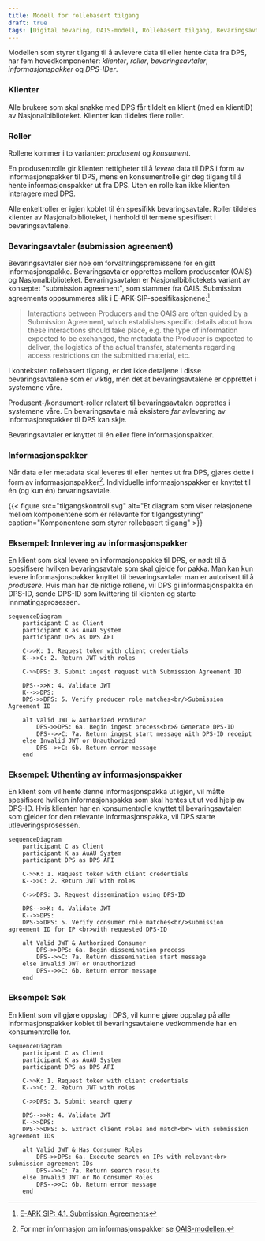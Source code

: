 ```yaml
---
title: Modell for rollebasert tilgang
draft: true
tags: [Digital bevaring, OAIS-modell, Rollebasert tilgang, Bevaringsavtaler, Informasjonspakker, Autorisasjonssystemer, Tilgangsstyring, Digitale arkiv]
---
```


Modellen som styrer tilgang til å avlevere data til eller hente data fra DPS, har fem hovedkomponenter: *klienter*, *roller*, *bevaringsavtaler*, *informasjonspakker* og *DPS-IDer*.

### Klienter
Alle brukere som skal snakke med DPS får tildelt en klient (med en klientID) av Nasjonalbiblioteket.
Klienter kan tildeles flere roller.

### Roller
Rollene kommer i to varianter: *produsent* og *konsument*.

En produsentrolle gir klienten rettigheter til å *levere* data til DPS i form av informasjonspakker til DPS, mens en konsumentrolle gir deg tilgang til å hente informasjonspakker ut fra DPS.
Uten en rolle kan ikke klienten interagere med DPS.

Alle enkeltroller er igjen koblet til én spesifikk bevaringsavtale.
Roller tildeles klienter av Nasjonalbiblioteket, i henhold til termene spesifisert i bevaringsavtalene.

### Bevaringsavtaler (submission agreement)
Bevaringsavtaler sier noe om forvaltningspremissene for en gitt informasjonspakke. 
Bevaringsavtaler opprettes mellom produsenter (OAIS) og Nasjonalbiblioteket.
Bevaringsavtalen er Nasjonalbibliotekets variant av konseptet "submission agreement", som stammer fra OAIS. 
Submission agreements oppsummeres slik i E-ARK-SIP-spesifikasjonene:[^1]

> Interactions between Producers and the OAIS are often guided by a Submission Agreement, which establishes specific details about how these interactions should take place, e.g. the type of information expected to be exchanged, the metadata the Producer is expected to deliver, the logistics of the actual transfer, statements regarding access restrictions on the submitted material, etc.

I konteksten rollebasert tilgang, er det ikke detaljene i disse bevaringsavtalene som er viktig, men det at bevaringsavtalene er opprettet i systemene våre.

Produsent-/konsument-roller relatert til bevaringsavtalen opprettes i systemene våre.
En bevaringsavtale må eksistere *før* avlevering av informasjonspakker til DPS kan skje.

Bevaringsavtaler er knyttet til én eller flere informasjonspakker.

### Informasjonspakker
Når data eller metadata skal leveres til eller hentes ut fra DPS, gjøres dette i form av informasjonspakker[^2].
Individuelle informasjonspakker er knyttet til én (og kun én) bevaringsavtale.

{{< figure src="tilgangskontroll.svg" alt="Et diagram som viser relasjonene mellom komponentene som er relevante for tilgangsstyring" caption="Komponentene som styrer rollebasert tilgang" >}}

### Eksempel: Innlevering av informasjonspakker
En klient som skal levere en informasjonspakke til DPS, er nødt til å spesifisere hvilken bevaringsavtale som skal gjelde for pakka.
Man kan kun levere informasjonspakker knyttet til bevaringsavtaler man er autorisert til å *produsere*.
Hvis man har de riktige rollene, vil DPS gi informasjonspakka en DPS-ID, sende DPS-ID som kvittering til klienten og starte innmatingsprosessen.

```mermaid
sequenceDiagram
    participant C as Client
    participant K as AuAU System
    participant DPS as DPS API
    
    C->>K: 1. Request token with client credentials
    K-->>C: 2. Return JWT with roles
    
    C->>DPS: 3. Submit ingest request with Submission Agreement ID
    
    DPS-->>K: 4. Validate JWT
    K-->>DPS: 
    DPS->>DPS: 5. Verify producer role matches<br/>Submission Agreement ID
    
    alt Valid JWT & Authorized Producer
        DPS->>DPS: 6a. Begin ingest process<br>& Generate DPS-ID
        DPS-->>C: 7a. Return ingest start message with DPS-ID receipt
    else Invalid JWT or Unauthorized
        DPS-->>C: 6b. Return error message
    end
```

### Eksempel: Uthenting av informasjonspakker
En klient som vil hente denne informasjonspakka ut igjen, vil måtte spesifisere hvilken informasjonspakka som skal hentes ut ut ved hjelp av DPS-ID.
Hvis klienten har en konsumentrolle knyttet til bevaringsavtalen som gjelder for den relevante informasjonspakka, vil DPS starte utleveringsprosessen.

```mermaid
sequenceDiagram
    participant C as Client
    participant K as AuAU System
    participant DPS as DPS API
    
    C->>K: 1. Request token with client credentials
    K-->>C: 2. Return JWT with roles
    
    C->>DPS: 3. Request dissemination using DPS-ID
    
    DPS-->>K: 4. Validate JWT
    K-->>DPS: 
    DPS->>DPS: 5. Verify consumer role matches<br/>submission agreement ID for IP <br>with requested DPS-ID
    
    alt Valid JWT & Authorized Consumer
        DPS->>DPS: 6a. Begin dissemination process
        DPS-->>C: 7a. Return dissemination start message
    else Invalid JWT or Unauthorized
        DPS-->>C: 6b. Return error message
    end
```

### Eksempel: Søk
En klient som vil gjøre oppslag i DPS, vil kunne gjøre oppslag på alle informasjonspakker koblet til bevaringsavtalene vedkommende har en konsumentrolle for.

```mermaid
sequenceDiagram
    participant C as Client
    participant K as AuAU System
    participant DPS as DPS API
    
    C->>K: 1. Request token with client credentials
    K-->>C: 2. Return JWT with roles
    
    C->>DPS: 3. Submit search query
    
    DPS-->>K: 4. Validate JWT
    K-->>DPS: 
    DPS->>DPS: 5. Extract client roles and match<br> with submission agreement IDs
    
    alt Valid JWT & Has Consumer Roles
        DPS->>DPS: 6a. Execute search on IPs with relevant<br> submission agreement IDs
        DPS-->>C: 7a. Return search results
    else Invalid JWT or No Consumer Roles
        DPS-->>C: 6b. Return error message
    end
```

[^1]: [E-ARK SIP: 4.1. Submission Agreements](https://earksip.dilcis.eu/#submissionagreements)
[^2]: For mer informasjon om informasjonspakker se [OAIS-modellen](/nb/oais).
